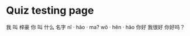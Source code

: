 # Quiz testing page

<quiz-set>
    <quiz-page type="arrange">
        <quiz-question question="你叫什么名字？" after="我叫詹梓豪。">
            <quiz-block>我</quiz-block>
            <quiz-block>叫</quiz-block>
            <quiz-block>梓豪</quiz-block>
        </quiz-question>
        <quiz-question question="你好！">
            <quiz-block>你</quiz-block>
            <quiz-block>叫</quiz-block>
            <quiz-block>什么</quiz-block>
            <quiz-block>名字</quiz-block>
        </quiz-question>
    </quiz-page>
    <quiz-page type="pinyin">
        <quiz-question question="Transcribe: 你好吗？">nǐ · hǎo · ma?</quiz-question>
        <quiz-question question="Transcribe: 我很好">wǒ · hěn · hǎo</quiz-question>
    </quiz-page>
    <quiz-page type="match" directions="Match up the right boxes.">
        <quiz-block answer="Hello">你好</quiz-block>
        <quiz-block answer="I am good">我很好</quiz-block>
        <quiz-block answer="How are you">你好吗？</quiz-block>
    </quiz-page>
    <!-- <quiz-page type="draw">
        <quiz-question pinyin="wǒ">我</quiz-question>
        <quiz-question pinyin="nǐ">你</quiz-question>
    </quiz-page> -->
</quiz-set>